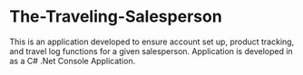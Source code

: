 # The-Traveling-Salesperson
This is an application developed to ensure account set up, product tracking, and travel log functions for a given salesperson. 
Application is developed in as a C# .Net Console Application. 
